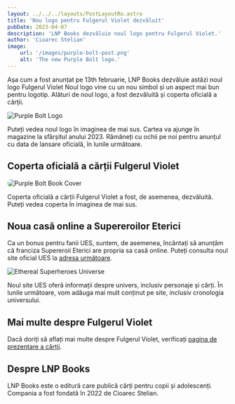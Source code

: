 ```yaml
---
layout: ../../../layouts/PostLayoutRo.astro
title: 'Nou logo pentru Fulgerul Violet dezvăluit'
pubDate: 2023-04-07
description: 'LNP Books dezvăluie noul logo pentru Fulgerul Violet.'
author: 'Cioarec Stelian'
image:
    url: '/images/purple-bolt-post.png' 
    alt: 'The new Purple Bolt logo.'
---
```


Așa cum a fost anunțat pe 13th februarie, LNP Books dezvăluie astăzi noul logo Fulgerul Violet Noul logo vine cu un nou simbol și un aspect mai bun pentru logotip. Alături de noul logo, a fost dezvăluită și coperta oficială a cărții.

![Purple Bolt Logo](/images/purple-bolt-new-logo-1x1.png)

Puteți vedea noul logo în imaginea de mai sus. Cartea va ajunge în magazine la sfârșitul anului 2023. Rămâneți cu ochii pe noi pentru anunțul cu data de lansare oficială, în lunile următoare.

## Coperta oficială a cărții Fulgerul Violet

![Purple Bolt Book Cover](/images/purple-bolt-cover.png)

Coperta oficială a cărții Fulgerul Violet a fost, de asemenea, dezvăluită. Puteți vedea coperta în imaginea de mai sus.

## Noua casă online a Supereroilor Eterici

Ca un bonus pentru fanii UES, suntem, de asemenea, încântați să anunțăm că franciza Supereroii Eterici are propria sa casă online. Puteți consulta noul site oficial UES la [adresa următoare](https://www.esufranchise.com).

![Ethereal Superheroes Universe](/images/esu.png)

Noul site UES oferă informații despre univers, inclusiv personaje și cărți. În lunile următoare, vom adăuga mai mult conținut pe site, inclusiv cronologia universului.

## Mai multe despre Fulgerul Violet

Dacă doriți să aflați mai multe despre Fulgerul Violet, verificați [pagina de prezentare a cărții](/ro/cărți/fulgerul-violet).

## Despre LNP Books

LNP Books este o editură care publică cărți pentru copii și adolescenți. Compania a fost fondată în 2022 de Cioarec Stelian.

<style>
    img[alt="Purple Bolt Book Cover"] {
        border-radius: 3.5rem;
        max-width: 40rem;
        margin-inline: auto;
    }
</style>

